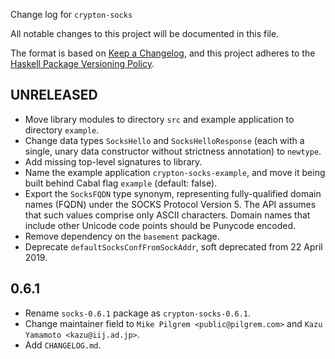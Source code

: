 Change log for `crypton-socks`

All notable changes to this project will be documented in this file.

The format is based on [Keep a Changelog](https://keepachangelog.com/en/1.0.0/),
and this project adheres to the
[Haskell Package Versioning Policy](https://pvp.haskell.org/).

## UNRELEASED

* Move library modules to directory `src` and example application to directory
  `example`.
* Change data types `SocksHello` and `SocksHelloResponse` (each with a single,
  unary data constructor without strictness annotation) to `newtype`.
* Add missing top-level signatures to library.
* Name the example application `crypton-socks-example`, and move it being built
  behind Cabal flag `example` (default: false).
* Export the `SocksFQDN` type synonym, representing fully-qualified domain names
  (FQDN) under the SOCKS Protocol Version 5. The API assumes that such values
  comprise only ASCII characters. Domain names that include other Unicode code
  points should be Punycode encoded.
* Remove dependency on the `basement` package.
* Deprecate `defaultSocksConfFromSockAddr`, soft deprecated from 22 April 2019.

## 0.6.1

* Rename `socks-0.6.1` package as `crypton-socks-0.6.1`.
* Change maintainer field to `Mike Pilgrem <public@pilgrem.com>` and
  `Kazu Yamamoto <kazu@iij.ad.jp>`.
* Add `CHANGELOG.md`.
